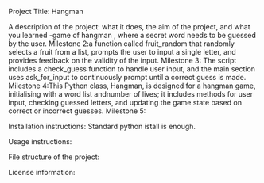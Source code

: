 Project Title: Hangman 

A description of the project: what it does, the aim of the project, and what you learned -game of hangman , where a secret word needs to be guessed by the user.
Milestone 2:a function called fruit_random that randomly selects a fruit from a list, prompts the user to input a single letter, and provides feedback on the validity of the input. 
Milestone 3: The script includes a check_guess function to handle user input, and the main section uses ask_for_input to continuously prompt until a correct guess is made.
Milestone 4:This Python class, Hangman, is designed for a hangman game, initialising with a word list andnumber of lives; it includes methods for user input, checking guessed letters, and updating the game state based on correct or incorrect guesses.
Milestone 5:

Installation instructions: 
Standard python istall is enough. 

Usage instructions:

File structure of the project:

License information:
